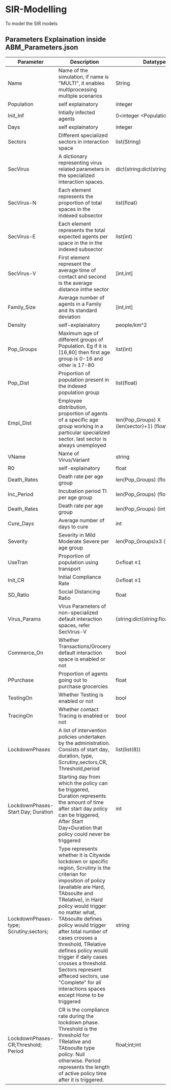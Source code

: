 # SIR-Modelling
To model the SIR models

## Parameters Explaination inside ABM_Parameters.json

| Parameter | Description | Datatype |
| --- | ----------- |---------|
| Name | Name of the simulation, if name is "MULTI", it enables multiprocessing multiple scenarios | String |
| Population | self explainatory |integer |
| Init_Inf | Intially infected agents | 0&lt;integer &lt;Population |
| Days | self explainatory | integer |
| Sectors| Different specialized sectors in interaction space| list(String) |
| SecVirus| A dictionary representing virus related parameters in the specialized interaction spaces. | dict(string:dict(string:list(float))) |
| SecVirus-N| Each element represents the proportion of total spaces in the indexed subsector  | list(float) |
| SecVirus-E| Each element represents the total expected agents per space in the in the indexed subsector  | list(int) |
| SecVirus-V| First element represent the average time of contact and second is the average distance inthe sector  | [int,int] |
| Family_Size | Average number of agents in a Family and its standard deviation | [int,int] |
| Density| self-explainatory | people/km^2 |
| Pop_Groups| Maximum age of different groups of Population. Eg if it is [16,80] then first age group is 0-16 and other is 17-80 | list(int) |
| Pop_Dist|Proportion of population present in the indexed population group | list(float) |
|Empl_Dist|Employee distribution, proportion of agents of a specific age group working in a particular specialized sector. last sector is always unemployed | len(Pop_Groups) X (len(sector)+1) (float)|
|VName|Name of Virus/Variant | string|
|R0|self-explainatory | float|    
|Death_Rates|Death rate per age group |len(Pop_Groups) (float)|
|Inc_Period|Incubation period TI per age group |len(Pop_Groups) (float)|
|Death_Rates|Death rate per age group |len(Pop_Groups) (int)|
|Cure_Days|Average number of days to cure |int|
|Severity|Severity in Mild Moderate Severe per age group |len(Pop_Groups)x3 (float)|
|UseTran|Proportion of population using transport |0&le;float &le;1|
|Init_CR|Initial Compliance Rate |0&le;float &le;1|
|SD_Ratio|Social Distancing Ratio |float|
|Virus_Params| Virus Parameters of non-specialized default interaction spaces, refer SecVirus-V| {string:dict(string:float)}|
|Commerce_On|Whether Transactions/Grocery default interaction space is enabled or not| bool|
|PPurchase|Proportion of agents going out to purchase grocercies| float|
|TestingOn|Whether Testing is enabled or not| bool|
|TracingOn|Whether contact Tracing is enabled or not| bool|
|LockdownPhases|A list of intervention policies undertaken by the administration. Consists of start day, duration, type, Scrutiny,sectors,CR, Threshold,period|list(list(8))|
|LockdownPhases-Start Day; Duration| Starting day from which the policy can be triggered, Duration represents the amount of time after start day policy can be triggered, After Start Day+Duration that policy could never be triggered| int|
|LockdownPhases-type; Scrutiny;sectors;|Type represents whether it is Citywide lockdown or specific region, Scrutiny is the criterian for imposition of policy (available are Hard, TAbsoulte and TRelative), in Hard policy would trigger no matter what, TAbsoulte defines policy would trigger after total number of cases crosses a threshold, TRelative defines policy would trigger if daily cases crosses a threshold. Sectors represent affteced sectors, use "Complete" for all interactions spaces except Home to be triggered| string|
|LockdownPhases-CR;Threshold; Period|CR is the compliance rate during the lockdown phase. Threshold is the threshold for TRelative and TAbsoulte type policy. Null otherwise. Period represents the length of active policy time after it is triggered.| float;int;int|